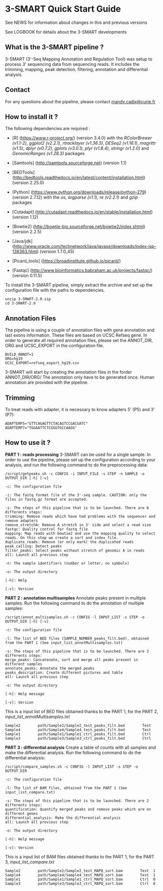 3-SMART Quick Start Guide
======================

See NEWS for information about changes in this and previous versions

See LOGBOOK for details about the 3-SMART developments

What is the 3-SMART pipeline ?
-------------------------------

3-SMART (3'-Seq Mapping Annotation and Regulation Tool) was setup to process 3' sequencing data from sequencing reads.
It includes the trimming, mapping, peak detection, filtering, annotation and differential analysis.

Contact
-------

For any questions about the pipeline, please contact <mandy.cadix@curie.fr>

How to install it ?
-------------------

The following dependencies are required :

* [R] (https://www.r-project.org/) (version 3.4.0) with the *RColorBrewer (v1.1-2)*, *ggplot2 (v2.2.1)*, *rtracklayer (v1.36.3)*, *DESeq2 (v1.16.1)*, *magrittr (v1.5)*, *dplyr (v0.7.2)*, *gplots (v3.0.1)*, *plyr (v1.8.4)*, *stringr (v1.2.0)* and *GenomicRanges (v1.28.3)* packages

* [Samtools] (http://samtools.sourceforge.net) (version 1.1)

* [BEDTools] (http://bedtools.readthedocs.io/en/latest/content/installation.html) (version 2.25.0)

* [Python] (https://www.python.org/downloads/release/python-279) (version 2.7.12) with the *os*, *argparse (v1.1)*, *re (v2.2.1)* and *gzip* packages

* [Cutadapt] (http://cutadapt.readthedocs.io/en/stable/installation.html) (version 1.12)

* [Bowtie2] (http://bowtie-bio.sourceforge.net/bowtie2/index.shtml) (version 2.2.5)

* [Java/jdk] (http://www.oracle.com/technetwork/java/javase/downloads/index-jsp-138363.html) (version 1.7.0\_45)

* [Picard\_tools] (https://broadinstitute.github.io/picard/)

* [Fastqc] (http://www.bioinformatics.babraham.ac.uk/projects/fastqc/) (version 0.11.5)


To install the 3-SMART pipeline, simply extract the archive and set up the configuration file with the paths to dependencies.

    unzip 3-SMART-2.0.zip
    cd 3-SMART-2.0


Annotation Files
----------------

The pipeline is using a couple of annotation files with gene annotation and last exons information. These files are based on UCSC Refseq gene.
In order to generate all required annotation files, please set the ANNOT\_DIR, ORG and UCSC\_EXPORT in the configuration file.


    BUILD_ANNOT=1
    ORG=hg19
    UCSC_EXPORT=refseq_export_hg19.csv

3-SMART will start by creating the annotation files in the forder ANNOT\_DIR/ORG/
The annotation only have to be generated once. Human annotation are provided with the pipeline.

Trimming
--------

To treat reads with adapter, it is necessary to know adapters 5' (P5) and 3' (P7):


    ADAPTERP5="GTTCAGAGTTCTACAGTCCGACGATC"
    ADAPTERP7="TGGAATTCTCGGGTGCCAAGG"


How to use it ?
---------------

**PART 1 : reads processing** 3-SMART can be used for a single sample. In order to use the pipeline, please set up the configuration according to your analysis, and run the following command to do the preprocessing data:


    /script/getpeaks.sh -c CONFIG -i INPUT_FILE -s STEP -n SAMPLE -o OUTPUT_DIR [-h] [-v]

    -c: The configuration file

    -i: The fastq format file of the 3'-seq sample. CAUTION: only the files in fastq.gz format are accepted.

    -s: The steps of this pipeline that is to be launched. There are 6 differents steps: 
	trimming: Remove reads which have had problems with the sequencer and remove adapters
	remove_stretchA: Remove A stretch in 3' side and select a read size
	fastqc: Quality control for fastq file
	mapping: Map reads with bowtie2 and use the mapping quality to select reads. On this step we create a sort and index file.
	duplicate_reads: Remove (or only mark) the duplicated reads
	peak_calling: Detect peaks
	filter_peaks: Select peaks without stretch of genomic A in reads
	all: Launch all previous step

    -n: The sample identifiers (number or letter; no symbols)

    -o: The output directory

    [-h]: Help

    [-v]: Version



**PART 2 : annotation multisamples** Annotate peaks present in multiple samples. Run the following command to do the annotation of multiple samples:


    /script/annot_multisamples.sh -c CONFIG -l INPUT_LIST -s STEP -o OUTPUT_DIR [-h] [-v]

    -c: The configuration file

    -l: The list of BED files (SAMPLE_NUMBER_peaks_filt.bed), obtained from the PART 1 (See input_list_annotMultisamples.txt)

    -s: The steps of this pipeline that is to be launched. There are 3 differents steps: 
	merge_peaks: Concatenate, sort and merge all peaks present in different samples
	annotate_peaks: Annotate the merged peaks
	peaks_description: Create different pictures and table
	all: Launch all previous step

    -o: The output directory

    [-h]: Help message

    [-v]: Version 

This is a input list of BED files obtained thanks to the PART 1, for the PART 2, *input_list_annotMultisamples.txt*


    Sample2        path/Sample2/Sample2_test_peaks_filt.bed        Test
    Sample4        path/Sample4/Sample4_test_peaks_filt.bed        Test
    Sample1        path/Sample1/Sample1_ctrl_peaks_filt.bed        Ctrl
    Sample3        path/Sample3/Sample3_ctrl_peaks_filt.bed        Ctrl



**PART 3 : differential analysis** Create a table of counts with all samples and make the differential analysis. Run the following command to do the differential analysis:


    /script/compare_samples.sh -c CONFIG -l INPUT_LIST -s STEP -o OUTPUT_DIR

    -c: The configuration file

    -l: The list of BAM files, obtained from the PART 1 (See input_list_compare.txt)

    -s: The steps of this pipeline that is to be launched. There are 2 differents steps:
	quantification: Quantify merged peaks and remove peaks which are on different genes
	differential_analysis: Make the differential analysis
	all: Launch all previous step

    -o: The output directory

    [-h]: Help message

    [-v]: Version

This is a input list of BAM files obtained thanks to the PART 1, for the PART 3, *input_list_compare.txt*


    Sample2        path/Sample2/Sample2_test_MAPQ_sort.bam        Test	1
    Sample4        path/Sample4/Sample4_test_MAPQ_sort.bam        Test	1
    Sample1        path/Sample1/Sample1_ctrl_MAPQ_sort.bam        Ctrl	0
    Sample3        path/Sample3/Sample3_ctrl_MAPQ_sort.bam        Ctrl	0


